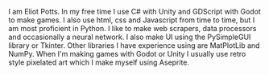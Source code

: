 I am Eliot Potts. In my free time I use C# with Unity and GDScript with Godot to make games. I also use html, css and Javascript from time to time, but I am most proficient in Python. I like to make web scrapers, data processors and occasionally a neural network. I also make UI using the PySimpleGUI library or Tkinter. Other libraries I have experience using are MatPlotLib and NumPy. When I'm making games with Godot or Unity I usually use retro style pixelated art which I make myself using Aseprite.
